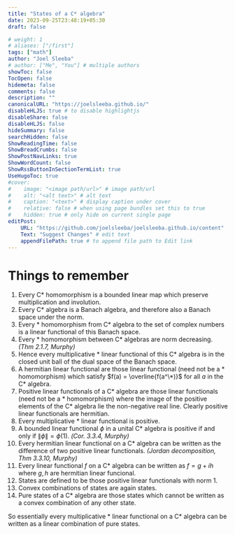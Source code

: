 ```yaml
---
title: "States of a C* algebra"
date: 2023-09-25T23:48:19+05:30
draft: false

# weight: 1
# aliases: ["/first"]
tags: ["math"]
author: "Joel Sleeba"
# author: ["Me", "You"] # multiple authors
showToc: false
TocOpen: false
hidemeta: false
comments: false
description: ""
canonicalURL: "https://joelsleeba.github.io/"
disableHLJS: true # to disable highlightjs
disableShare: false
disableHLJS: false
hideSummary: false
searchHidden: false
ShowReadingTime: false
ShowBreadCrumbs: false
ShowPostNavLinks: true
ShowWordCount: false
ShowRssButtonInSectionTermList: true
UseHugoToc: true
#cover:
#    image: "<image path/url>" # image path/url
#    alt: "<alt text>" # alt text
#    caption: "<text>" # display caption under cover
#    relative: false # when using page bundles set this to true
#    hidden: true # only hide on current single page
editPost:
    URL: "https://github.com/joelsleeba/joelsleeba.github.io/content"
    Text: "Suggest Changes" # edit text
    appendFilePath: true # to append file path to Edit link
---
```


# Things to remember
1. Every C* homomorphism is a bounded linear map which preserve multiplication and involution.
2. Every C* algebra is a Banach algebra, and therefore also a Banach space under the norm.
3. Every * homomorphism from C* algebra to the set of complex numbers is a linear functional of this Banach space.
4. Every * homomorphism between C* algebras are norm decreasing. _(Thm 2.1.7, Murphy)_
5. Hence every multiplicative * linear functional of this C* algebra is in the closed unit ball of the dual space of the Banach space.
6. A hermitian linear functional are those linear functional (need not be a * homomorphism) which satisfy $f(a) = \overline{f(a^\*)}$ for all $a$ in the C* algebra.
7. Positive linear functionals of a C* algebra are those linear functionals (need not be a * homomorphism) where the image of the positive elements of the C* algebra lie the non-negative real line. Clearly positive linear functionals are hermitian.
8. Every multiplicative * linear functional is positive.
9. A bounded linear functional $\phi$ in a unital C* algebra is positive if and only if $\|\phi\| = \phi(1)$. _(Cor. 3.3.4, Murphy)_
10. Every hermitian linear functional on a C* algebra can be written as the difference of two positive linear functionals. _(Jordan decomposition, Thm 3.3.10, Murphy)_
11. Every linear functional $f$ on a C* algebra can be written as $f = g+ih$ where $g, h$ are hermitian linear funcional.
12. States are defined to be those positive linear functionals with norm 1.
13. Convex combinations of states are again states.
14. Pure states of a C* algebra are those states which cannot be written as a convex combination of any other state.

So essentially every multiplicative * linear functional on a C* algebra can be written as a linear combination of pure states.
